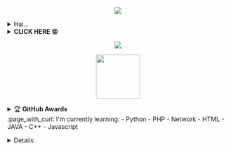 <!---
satriabot99/satriabot is a ✨ special ✨ repository because its `README.md` (this file) appears on your GitHub profile.
You can click the Preview link to take a look at your changes.
--->
<p align="center">
<img src="https://readme-typing-svg.herokuapp.com?color=%2336BCF7&center=true&vCenter=true&lines=Welcome+to+Satriabot" />
</p>
<details>
    <summary>Hai...<b></b></summary><br/>
<p align='center'><a href="https://api.daily.dev/get?r=Satriabot"><img src="https://telegra.ph/file/c4b65a881f6a95599d39d.jpg?r=82s" width="200" alt="Satriabot"/></a></p>

![Satriabot Team card name](https://cardivo.vercel.app/api?name=Satriabot%2099&description=Hi,%20i%27m%20a%20front%20end%20web%20developer%20and%20i%27m%2017%20y.o.%20Nice%20to%20meet%20you%20%F0%9F%91%8B&image=https://telegra.ph/file/34c19b0095835a1e114fb.jpg?v=4&backgroundColor=%23ecf0f1&instagram=satriabot99&linkedin=SatriabotTeam&github=Satriabot99&twitter=satriabot99&pattern=leaf&colorPattern=%23eaeaea)


</details>
<details>
    <summary><b>CLICK HERE 😝</b></summary><br/>
<h1  align='center'> Welcome To Satriabot 👻 </h1>
<p align='center'><img src="https://komarev.com/ghpvc/?username=Satriabot99&label=Total%20Profile%20Visitor&color=071A2C&style=for-the-badge" alt="Satriabot99" />
<p align='center'><a href="https://api.daily.dev/get?r=Satriabot99"><img src="https://telegra.ph/file/499eadf5bb3de8ef33dbd.jpg?r=82s" width="150" alt="Satria BOT's Dev Card"/></a></p>
<p align='center'><a href="https://www.dmca.com/Protection/Status.aspx?ID=090f6134-5e5e-46fd-a879-b366b9a65060&refurl=https://github.com/satriabot" target="_blank" title="Check Protection Status" class="dmca-badge"> <img src ="https://telegra.ph/file/fc29daf49c1f6d2748595.jpg?st=2019-03-02T00%3A22%3A29Z&se=2028-03-03T00%3A22%3A00Z&sp=rw&sv=2018-03-28&sr=c&sig=5uj40e0WkJN4jO9efLP3CKvstLnc2LG%2BqWfMC6U4Ou0%3D" alt="DMCA.com for Github" /></a></p>
<a href="https://api.daily.dev/get?r=Satriabot99"><img src="https://opencollective.com/vuejs/contributors.svg?width=900" /></a>
<p align='center'>
<a href="https://api.daily.dev/get?r=Satriabot"><img height="200" src="https://telegra.ph/file/42d9fa6445e9b1593afbc.jpg"></a>
<p align='center'>  I'm Satria Pamungkas (17 y.o) ! :sunglasses: </p>
<img width="800px" src="https://download1334.mediafire.com/beu92rsfmvsg/5lxigw8xsykngzn/20220718_121220.gif" />
<p align='center'> I want to do a project related to bots to make it easier for users. :ghost: </p>
</p>
![Profil Me](https://github.com/satriabot)

</p>
</details>
<p align="center">
  <img src="https://komarev.com/ghpvc/?username=Satriabot99&label=VIEWS&style=flat-square&color=blue" />
</p>
<p align='center'>
   <a href="https://www.facebook.com/ciciyber.squadindo.7"><img height="100" src="https://im2.ezgif.com/tmp/ezgif-2-c016947eff.png"></a></p>
<p align='center'>
<details>
    <summary>&#127942 <b>GitHub Awards</b></summary><br/>

![Github Trophy](https://github-profile-trophy.vercel.app/?username=Satriabot99)

</details> 
:page_with_curl: I'm currently learning:
- Python
- PHP
- Network
- HTML
- JAVA
- C++
- Javascript
</p>
<details>
:star: Here are some projects that I'm working on:
<p align='center'><a href="https://api.daily.dev/get?r=Satriabot"><img src="https://telegra.ph/file/c4b65a881f6a95599d39d.jpg?r=82s" width="150" alt="Satriabot"/></a></p>

## Start
<!--START_SECTION:waka-->
<p align="center">
<img src="https://github-profile-trophy.vercel.app/?username=tahaluindo&theme=onedark" />
<p align="center" height='130px'> <img src="https://github-readme-stats.vercel.app/api?username=Satriabot99&show_icons=true&hide_title=true&include_all_commits=true&line_height=21&bg_color=0,64FFDA,64FFDA,A9EFDE,F2FFFC&count_public=true&theme=graywhite" alt="crazychickendev"/> <img src="https://github-readme-stats.vercel.app/api/top-langs/?username=tahaluindo&layout=compact&show_icons=true&bg_color=0,EFFDF9,CBFFF3,64FFDA&theme=graywhite&hide_title=true" alt="satriabot"/> </p>
</p>
<p align="center">
    <img src="https://github-readme-streak-stats.herokuapp.com/?user=tahaluindo">
</p>
</details>
<!--END_SECTION:waka-->
<!--
-->
